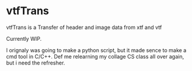 # vtfTrans
vtfTrans is a Transfer of header and image data from xtf and vtf

Currently WIP.

I orignaly was going to make a python script, but it made sence to make a cmd tool in C/C++. Def me relearning my collage CS class all over again, but i need the refresher.
